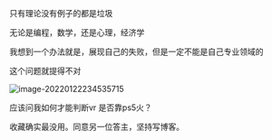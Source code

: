 只有理论没有例子的都是垃圾

无论是编程，数学，还是心理，经济学

我想到一个办法就是，展现自己的失败，但是一定不能是自己专业领域的

这个问题就提得不对

![image-20220122234535715](D:\whatsoever\2022年1月\image-20220122234535715.png)

应该问我如何才能判断vr 是否靠ps5火？

收藏确实最没用。同意另一位答主，坚持写博客。
